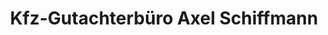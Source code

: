 ---
title: "Kfz-Gutachterbüro Axel Schiffmann"
url: /alsfeld/kfz-gutachterbuero-axel-schiffmann/
shop: Autowerkstatt
---